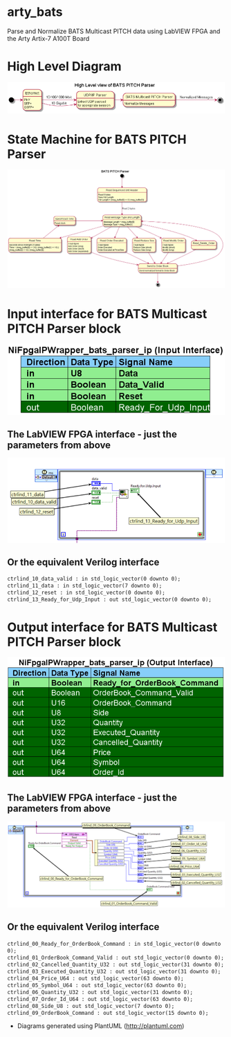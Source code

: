 # arty_bats
Parse and Normalize BATS Multicast PITCH data using LabVIEW FPGA and the Arty Artix-7 A100T Board

# High Level Diagram
![High Level Diagram](out/High_Level/High_Level.png)

# State Machine for BATS PITCH Parser
![BATS PITCH Parser](out/BATS_PITCH_PARSER/BATS_PITCH_Parser.png)

# Input interface for BATS Multicast PITCH Parser block
![Input Interface](out/input_interface/Input.Interface.png)

## The LabVIEW FPGA interface - just the parameters from above
![Input Interface LabVIEW](blog_post/input.interface.labview.png)

## Or the equivalent Verilog interface
	ctrlind_10_data_valid : in std_logic_vector(0 downto 0);
	ctrlind_11_data : in std_logic_vector(7 downto 0);
	ctrlind_12_reset : in std_logic_vector(0 downto 0);
	ctrlind_13_Ready_for_Udp_Input : out std_logic_vector(0 downto 0);

# Output interface for BATS Multicast PITCH Parser block
![Output Interface](out/output_interface/Output.Interface.png)

## The LabVIEW FPGA interface - just the parameters from above
![Output Interface LabVIEW](blog_post/output.interface.labview.png)

## Or the equivalent Verilog interface
	ctrlind_00_Ready_for_OrderBook_Command : in std_logic_vector(0 downto 0);
	ctrlind_01_OrderBook_Command_Valid : out std_logic_vector(0 downto 0);
	ctrlind_02_Cancelled_Quantity_U32 : out std_logic_vector(31 downto 0);
	ctrlind_03_Executed_Quantity_U32 : out std_logic_vector(31 downto 0);
	ctrlind_04_Price_U64 : out std_logic_vector(63 downto 0);
	ctrlind_05_Symbol_U64 : out std_logic_vector(63 downto 0);
	ctrlind_06_Quantity_U32 : out std_logic_vector(31 downto 0);
	ctrlind_07_Order_Id_U64 : out std_logic_vector(63 downto 0);
	ctrlind_08_Side_U8 : out std_logic_vector(7 downto 0);
	ctrlind_09_OrderBook_Command : out std_logic_vector(15 downto 0);


* Diagrams generated using PlantUML (http://plantuml.com)